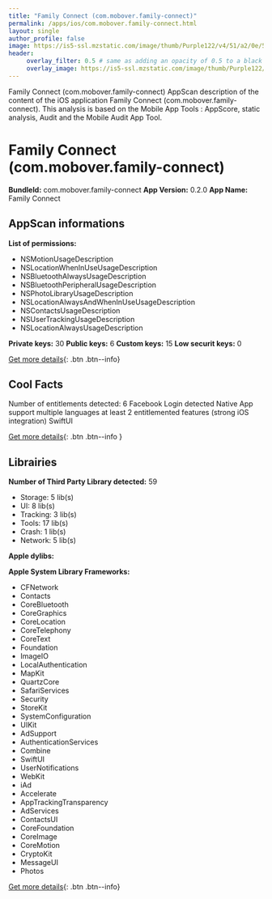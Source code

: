 ```yaml
---
title: "Family Connect (com.mobover.family-connect)"
permalink: /apps/ios/com.mobover.family-connect.html
layout: single
author_profile: false
image: https://is5-ssl.mzstatic.com/image/thumb/Purple122/v4/51/a2/0e/51a20ed7-fa69-7dba-dbf9-dabb044c75fd/AppIcon-1x_U007emarketing-0-6-0-85-220.png/512x512bb.jpg
header: 
     overlay_filter: 0.5 # same as adding an opacity of 0.5 to a black background
     overlay_image: https://is5-ssl.mzstatic.com/image/thumb/Purple122/v4/51/a2/0e/51a20ed7-fa69-7dba-dbf9-dabb044c75fd/AppIcon-1x_U007emarketing-0-6-0-85-220.png/512x512bb.jpg
---
```

Family Connect (com.mobover.family-connect) AppScan description of the content of the iOS application Family Connect (com.mobover.family-connect). This analysis is based on the Mobile App Tools : AppScore, static analysis, Audit and the Mobile Audit App Tool.

# Family Connect (com.mobover.family-connect)

**BundleId:** com.mobover.family-connect
**App Version:** 0.2.0
**App Name:** Family Connect


## AppScan informations 

**List of permissions:** 
- NSMotionUsageDescription
- NSLocationWhenInUseUsageDescription
- NSBluetoothAlwaysUsageDescription
- NSBluetoothPeripheralUsageDescription
- NSPhotoLibraryUsageDescription
- NSLocationAlwaysAndWhenInUseUsageDescription
- NSContactsUsageDescription
- NSUserTrackingUsageDescription
- NSLocationAlwaysUsageDescription
  
  
**Private keys:** 30
**Public keys:** 6
**Custom keys:** 15
**Low securit keys:** 0
  
[Get more details](/pricing.html){: .btn .btn--info}

## Cool Facts

Number of entitlements detected: 6
Facebook Login detected
Native App
support multiple languages
at least 2 entitlemented features (strong iOS integration)
SwiftUI
  
[Get more details](/pricing.html){: .btn .btn--info }

## Librairies 
**Number of Third Party Library detected:** 59
- Storage: 5 lib(s)
- UI: 8 lib(s)
- Tracking: 3 lib(s)
- Tools: 17 lib(s)
- Crash: 1 lib(s)
- Network: 5 lib(s)


**Apple dylibs:**


**Apple System Library Frameworks:**
- CFNetwork
- Contacts
- CoreBluetooth
- CoreGraphics
- CoreLocation
- CoreTelephony
- CoreText
- Foundation
- ImageIO
- LocalAuthentication
- MapKit
- QuartzCore
- SafariServices
- Security
- StoreKit
- SystemConfiguration
- UIKit
- AdSupport
- AuthenticationServices
- Combine
- SwiftUI
- UserNotifications
- WebKit
- iAd
- Accelerate
- AppTrackingTransparency
- AdServices
- ContactsUI
- CoreFoundation
- CoreImage
- CoreMotion
- CryptoKit
- MessageUI
- Photos


  
[Get more details](/pricing.html){: .btn .btn--info}


